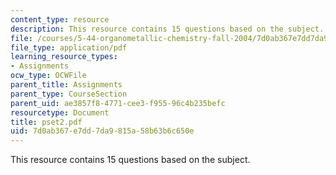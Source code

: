 ```yaml
---
content_type: resource
description: This resource contains 15 questions based on the subject.
file: /courses/5-44-organometallic-chemistry-fall-2004/7d0ab367e7dd7da9815a58b63b6c650e_pset2.pdf
file_type: application/pdf
learning_resource_types:
- Assignments
ocw_type: OCWFile
parent_title: Assignments
parent_type: CourseSection
parent_uid: ae3857f8-4771-cee3-f955-96c4b235befc
resourcetype: Document
title: pset2.pdf
uid: 7d0ab367-e7dd-7da9-815a-58b63b6c650e
---
```

This resource contains 15 questions based on the subject.

